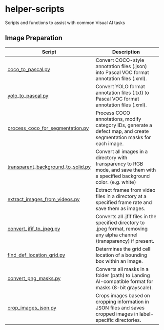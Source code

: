 # helper-scripts
Scripts and functions to assist with common Visual AI tasks


## Image Preparation

| Script | Description |
|-----------------|-----------------|
| [coco_to_pascal.py](https://github.com/landing-ai/helper-scripts/blob/main/Image_preparation/coco_to_pascal.py)   |Convert COCO-style annotation files (.json) into Pascal VOC format annotation files (.xml).|
| [yolo_to_pascal.py](https://github.com/landing-ai/helper-scripts/blob/main/Image_preparation/yolo_to_pascal.py)    | Convert YOLO format annotation files (.txt) to Pascal VOC format annotation files (.xml).|
| [process_coco_for_segmentation.py](https://github.com/landing-ai/helper-scripts/blob/main/Image_preparation/process_coco_for_segmentation.py)    | Process COCO annotations, modify category IDs, generate a defect map, and create segmentation masks for each image. |
| [transparent_background_to_solid.py](https://github.com/landing-ai/helper-scripts/blob/main/Image_preparation/transparent_background_to_solid.py)    | Convert all images in a directory with transparency to RGB mode, and save them with a specified background color. (e.g. white)|
| [extract_images_from_videos.py](https://github.com/landing-ai/helper-scripts/blob/main/Image_preparation/extract_images_from_videos.py)    | Extract frames from video files in a directory at a specified frame rate and save them as images.|
|[convert_jfif_to_jpeg.py](https://github.com/landing-ai/helper-scripts/blob/main/Image_preparation/convert_jfif_to_jpeg.py)|Converts all .jfif files in the specified directory to .jpeg format, removing any alpha channel (transparency) if present.|
|[find_def_location_grid.py](https://github.com/landing-ai/helper-scripts/blob/main/Image_preparation/find_def_location_grid.py)|Determines the grid cell location of a bounding box within an image.|
|[convert_png_masks.py](https://github.com/landing-ai/helper-scripts/blob/main/Image_preparation/convert_png_masks.py)|Converts all masks in a folder (path) to Landing AI-compatible format for masks (8-bit grayscale).|
|[crop_images_json.py](https://github.com/landing-ai/helper-scripts/blob/main/Image_preparation/crop_images_json.py)|Crops images based on cropping information in JSON files and saves cropped images in label-specific directories.|